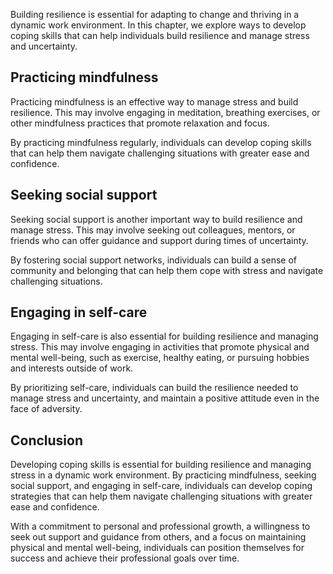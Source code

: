 
Building resilience is essential for adapting to change and thriving in a dynamic work environment. In this chapter, we explore ways to develop coping skills that can help individuals build resilience and manage stress and uncertainty.

Practicing mindfulness
----------------------

Practicing mindfulness is an effective way to manage stress and build resilience. This may involve engaging in meditation, breathing exercises, or other mindfulness practices that promote relaxation and focus.

By practicing mindfulness regularly, individuals can develop coping skills that can help them navigate challenging situations with greater ease and confidence.

Seeking social support
----------------------

Seeking social support is another important way to build resilience and manage stress. This may involve seeking out colleagues, mentors, or friends who can offer guidance and support during times of uncertainty.

By fostering social support networks, individuals can build a sense of community and belonging that can help them cope with stress and navigate challenging situations.

Engaging in self-care
---------------------

Engaging in self-care is also essential for building resilience and managing stress. This may involve engaging in activities that promote physical and mental well-being, such as exercise, healthy eating, or pursuing hobbies and interests outside of work.

By prioritizing self-care, individuals can build the resilience needed to manage stress and uncertainty, and maintain a positive attitude even in the face of adversity.

Conclusion
----------

Developing coping skills is essential for building resilience and managing stress in a dynamic work environment. By practicing mindfulness, seeking social support, and engaging in self-care, individuals can develop coping strategies that can help them navigate challenging situations with greater ease and confidence.

With a commitment to personal and professional growth, a willingness to seek out support and guidance from others, and a focus on maintaining physical and mental well-being, individuals can position themselves for success and achieve their professional goals over time.

